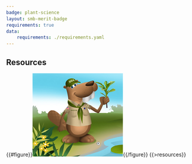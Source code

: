 ```yaml
---
badge: plant-science
layout: smb-merit-badge
requirements: true
data:
    requirements: ./requirements.yaml
---
```


## Resources

{{#figure}}<img src="plant-science-bucky.jpg" class="W(100%)" />{{/figure}}
{{>resources}}
